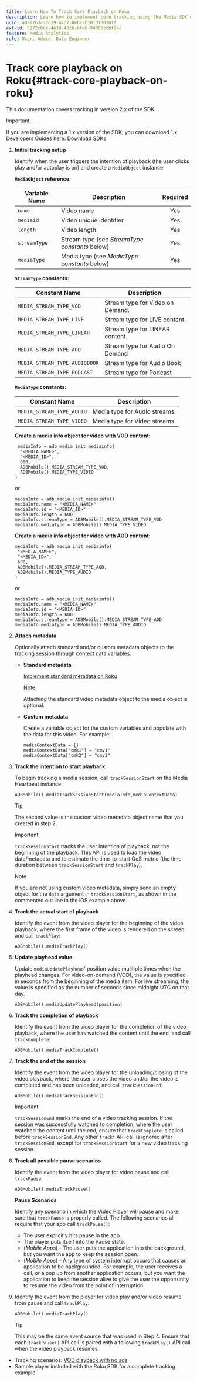 ```yaml
---
title: Learn How To Track Core Playback on Roku
description: Learn how to implement core tracking using the Media SDK on Roku.
uuid: a8aa7b3c-2d39-44d7-8ebc-b101d130101f
exl-id: 5272c0ce-4e3d-48c6-bfa6-94066ccbf9ac
feature: Media Analytics
role: User, Admin, Data Engineer
---
```

# Track core playback on Roku{#track-core-playback-on-roku}

This documentation covers tracking in version 2.x of the SDK.

>[!IMPORTANT]
>If you are implementing a 1.x version of the SDK, you can download 1.x Developers Guides here: [Download SDKs](/help/sdk-implement/download-sdks.md)

1. **Initial tracking setup**

    Identify when the user triggers the intention of playback (the user clicks play and/or autoplay is on) and create a `MediaObject` instance.

    **`MediaObject` reference:**

    |  Variable Name  | Description  | Required  |
    | --- | --- | :---: |
    | `name`  | Video name  | Yes  |
    | `mediaid`  | Video unique identifier  | Yes  |
    | `length`  | Video length  | Yes  |
    | `streamType`  |Stream type (see _StreamType constants_ below)  | Yes  |
    |  `mediaType`  | Media type (see _MediaType constants_ below)  | Yes  |

    **`StreamType` constants:**

    |  Constant Name  | Description&nbsp;&nbsp;  |
    |---|---|
    | `MEDIA_STREAM_TYPE_VOD`  | Stream type for Video on Demand.  |
    | `MEDIA_STREAM_TYPE_LIVE`  | Stream type for LIVE content.  |
    | `MEDIA_STREAM_TYPE_LINEAR`  | Stream type for LINEAR content.  |
    | `MEDIA_STREAM_TYPE_AOD`  | Stream type for Audio On Demand  |
    | `MEDIA_STREAM_TYPE_AUDIOBOOK`  | Stream type for Audio Book  |
    | `MEDIA_STREAM_TYPE_PODCAST`  | Stream type for Podcast  |

    **`MediaType` constants:**

    |  Constant Name  | Description  |
    |---|---|
    |  `MEDIA_STREAM_TYPE_AUDIO`  | Media type for Audio streams.  |
    |  `MEDIA_STREAM_TYPE_VIDEO`  | Media type for Video streams.  |

    **Create a media info object for video with VOD content:**

    ```
     mediaInfo = adb_media_init_mediainfo(
      "<MEDIA_NAME>",
      "<MEDIA_ID>",
      600,
      ADBMobile().MEDIA_STREAM_TYPE_VOD,
      ADBMobile().MEDIA_TYPE_VIDEO
    )
    ```

    or

    ```
    mediaInfo = adb_media_init_mediainfo()
    mediaInfo.name = "<MEDIA_NAME>"
    mediaInfo.id = "<MEDIA_ID>"
    mediaInfo.length = 600
    mediaInfo.streamType = ADBMobile().MEDIA_STREAM_TYPE_VOD
    mediaInfo.mediaType = ADBMobile().MEDIA_TYPE_VIDEO
    ```

    **Create a media info object for video with AOD content:**

    ```
    mediaInfo = adb_media_init_mediainfo(
     "<MEDIA_NAME>",
     "<MEDIA_ID>",
     600,
     ADBMobile().MEDIA_STREAM_TYPE_AOD,
     ADBMobile().MEDIA_TYPE_AUDIO
    )
    ```

    or

    ```
    mediaInfo = adb_media_init_mediainfo()
    mediaInfo.name = "<MEDIA_NAME>"
    mediaInfo.id = "<MEDIA_ID>"
    mediaInfo.length = 600
    mediaInfo.streamType = ADBMobile().MEDIA_STREAM_TYPE_AOD
    mediaInfo.mediaType = ADBMobile().MEDIA_TYPE_AUDIO
    ```

1. **Attach metadata**

    Optionally attach standard and/or custom metadata objects to the tracking session through context data variables.

    * **Standard metadata**

       [Implement standard metadata on Roku](/help/sdk-implement/track-av-playback/impl-std-metadata/impl-std-metadata-roku.md)

       >[!NOTE]
       >Attaching the standard video metadata object to the media object is optional.

    * **Custom metadata**

       Create a variable object for the custom variables and populate with the data for this video. For example:     

       ```    
       mediaContextData = {}
       mediaContextData["cmk1"] = "cmv1"
       mediaContextData["cmk2"] = "cmv2"
       ```

1. **Track the intention to start playback**

    To begin tracking a media session, call `trackSessionStart` on the Media Heartbeat instance:

    ```
    ADBMobile().mediaTrackSessionStart(mediaInfo,mediaContextData)
    ```

    >[!TIP]
    >The second value is the custom video metadata object name that you created in step 2.

    >[!IMPORTANT]
    >`trackSessionStart` tracks the user intention of playback, not the beginning of the playback. This API is used to load the video data/metadata and to estimate the time-to-start QoS metric (the time duration between `trackSessionStart` and `trackPlay`).

    >[!NOTE]
    >If you are not using custom video metadata, simply send an empty object for the `data` argument in `trackSessionStart`, as shown in the commented out line in the iOS example above.

1. **Track the actual start of playback**

    Identify the event from the video player for the beginning of the video playback, where the first frame of the video is rendered on the screen, and call `trackPlay`:

    ```
    ADBMobile().mediaTrackPlay()
    ```

1. **Update playhead value**

    Update `mediaUpdatePlayhead`' position value mulitiple times when the playhead changes. For video-on-demand (VOD), the value is specified in seconds from the beginning of the media item. For live streaming, the value is specified as the number of seconds since midnight UTC on that day.

    ```
    ADBMobile().mediaUpdatePlayhead(position)
    ```

1. **Track the completion of playback**

    Identify the event from the video player for the completion of the video playback, where the user has watched the content until the end, and call `trackComplete`:

    ```
    ADBMobile().mediaTrackComplete()
    ```

1. **Track the end of the session**

    Identify the event from the video player for the unloading/closing of the video playback, where the user closes the video and/or the video is completed and has been unloaded, and call `trackSessionEnd`:

    ```
    ADBMobile().mediaTrackSessionEnd()
    ```

    >[!IMPORTANT]
    >`trackSessionEnd` marks the end of a video tracking session. If the session was successfully watched to completion, where the user watched the content until the end, ensure that `trackComplete` is called before `trackSessionEnd`. Any other `track*` API call is ignored after `trackSessionEnd`, except for `trackSessionStart` for a new video tracking session.

1. **Track all possible pause scenarios**

    Identify the event from the video player for video pause and call `trackPause`:

    ```
    ADBMobile().mediaTrackPause()
    ```

    **Pause Scenarios**

    Identify any scenario in which the Video Player will pause and make sure that `trackPause` is properly called. The following scenarios all require that your app call `trackPause()`:

    * The user explicitly hits pause in the app.
    * The player puts itself into the Pause state.
    * (*Mobile Apps*) - The user puts the application into the background, but you want the app to keep the session open.
    * (*Mobile Apps*) - Any type of system interrupt occurs that causes an application to be backgrounded. For example, the user receives a call, or a pop up from another application occurs, but you want the application to keep the session alive to give the user the opportunity to resume the video from the point of interruption.

1. Identify the event from the player for video play and/or video resume from pause and call `trackPlay`:

    ```
    ADBMobile().mediaTrackPlay()
    ```

    >[!TIP]
    >This may be the same event source that was used in Step 4. Ensure that each `trackPause()` API call is paired with a following `trackPlay()` API call when the video playback resumes.

* Tracking scenarios: [VOD playback with no ads](/help/sdk-implement/tracking-scenarios/vod-no-intrs-details.md)
* Sample player included with the Roku SDK for a complete tracking example.
